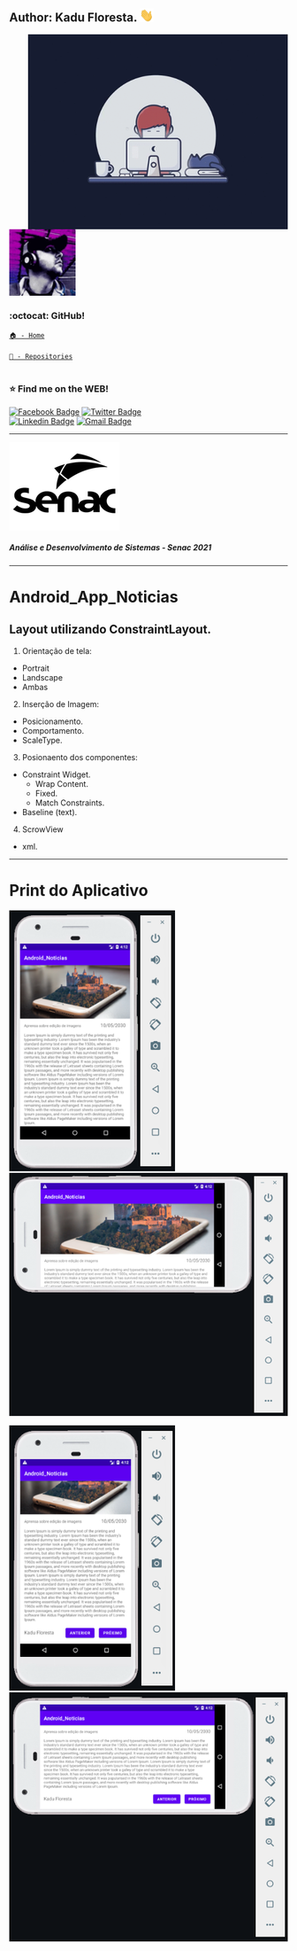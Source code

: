 <h2> Author: Kadu Floresta. <img src="https://github.com/KaduFloresta/KaduFloresta/blob/main/img/Hi.gif?raw=true" width="25"></h2>
<img align="right" alt="GIF" src="https://github.com/KaduFloresta/KaduFloresta/blob/main/img/gif2.gif?raw=true" width="470";/>

<a href="https://www.linkedin.com/in/kadufloresta/">
 <img src="https://github.com/KaduFloresta/KaduFloresta/blob/main/img/profile.gif?raw=true" width="120px; alt=""/></b></a>  
 <br>
 
<h3>:octocat: GitHub!</h3>
 <code><a href="https://github.com/KaduFloresta" title="HomeGit">🏠 - Home</a><br></code><br>
 <code><a href="https://github.com/KaduFloresta?tab=repositories" title="RepoGit">📂 - Repositories</a><br></code>
 
<br>

<h3>⭐ Find me on the WEB!</h3>

[![Facebook Badge](https://img.shields.io/badge/-Kadu_Floresta-lightblue?style=flat-square&logo=Facebook&logoColor=white&link=https://www.facebook.com/kadu.floresta)](https://www.facebook.com/kadu.floresta)
[![Twitter Badge](https://img.shields.io/badge/-@kadu_kururu-1ca0f1?style=flat-square&labelColor=1ca0f1&logo=twitter&logoColor=white&link=https://twitter.com/kadu_kururu)](https://twitter.com/kadu_kururu)
<br>
[![Linkedin Badge](https://img.shields.io/badge/-Kadu_Floresta-blue?style=flat-square&logo=Linkedin&logoColor=white&link=https://www.linkedin.com/in/kadufloresta/)](https://www.linkedin.com/in/kadufloresta/)
[![Gmail Badge](https://img.shields.io/badge/-cefloresta1@gmail.com-c14438?style=flat-square&logo=Gmail&logoColor=white&link=mailto:cefloresta1@gmail.com)](mailto:cefloresta1@gmail.com)

<hr>
<a href="https://portal.sc.senac.br/portal/site/descontos-e-bolsas/senac-joinville"><img src="https://github.com/KaduFloresta/JavaScript_WebSite/raw/master/img/senac.png" alt="drawing" width="200"/></a><h5>Análise e Desenvolvimento de Sistemas - Senac 2021</h5> 

---

# Android_App_Noticias
## Layout utilizando ConstraintLayout. 

1. Orientação de tela:
  - Portrait
  - Landscape
  - Ambas
  
 
2. Inserção de Imagem:
 - Posicionamento.
 - Comportamento.
 - ScaleType.
 
 
3. Posionaento dos componentes:
 - Constraint Widget.
   - Wrap Content.
   - Fixed.
   - Match Constraints. 
 - Baseline (text).
 
 
4. ScrowView
 - xml.
 
 ---
 
 # Print do Aplicativo
 
 <img src="https://github.com/KaduFloresta/Android_App_Noticias/blob/master/app/src/main/res/drawable/print.png" alt="drawing" width="300"/><img src="https://github.com/KaduFloresta/Android_App_Noticias/blob/master/app/src/main/res/drawable/print2.png" alt="drawing" width="530"/>
 
 <img src="https://github.com/KaduFloresta/Android_App_Noticias/blob/master/app/src/main/res/drawable/print3.png" alt="drawing" width="300"/><img src="https://github.com/KaduFloresta/Android_App_Noticias/blob/master/app/src/main/res/drawable/print4.png" alt="drawing" width="530"/>
